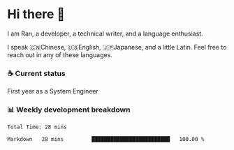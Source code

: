 # Hi there 👋

I am Ran, a developer, a technical writer, and a language enthusiast.

I speak 🇨🇳Chinese, 🇺🇸English, 🇯🇵Japanese, and a little Latin. Feel free to reach out in any of these languages.

<!-- [LinkedIn]() | [Twitter]() | [📧]() -->

### ☕ Current status

First year as a System Engineer

### 📊 Weekly development breakdown

<!--START_SECTION:waka-->

```txt
Total Time: 28 mins

Markdown   28 mins         █████████████████████████   100.00 %
```

<!--END_SECTION:waka-->
